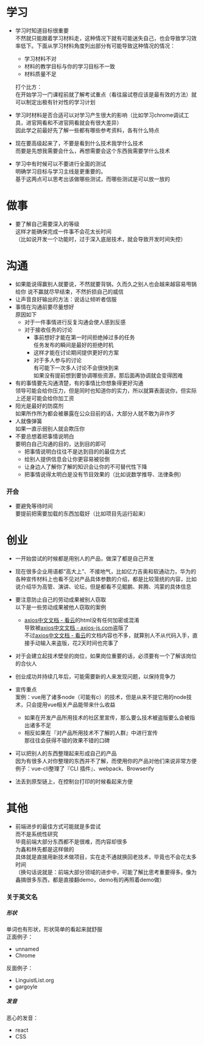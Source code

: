 # 学习

- 学习时知道目标很重要  
  不然就只能跟着学习材料走，这种情况下就有可能迷失自己，也会导致学习效率低下。下面从学习材料角度列出部分有可能导致这种情况的情况：

  - 学习材料不对
  - 材料的教学目标与你的学习目标不一致
  - 材料质量不足

  打个比方：  
  在开始学习一门课程前就了解考试重点（看往届试卷应该是最有效的方法）就可以制定出极有针对性的学习计划
  
- 学习时材料是否合适可以对学习产生很大的影响（比如学习chrome调试工具，进官网看和不进官网看就会有很大差异）  
  因此学之前最好先了解一些都有哪些参考资料，各有什么特点

- 现在要高级起来了，不要是看到什么技术我学什么技术  
  而要是先想我需要会什么，再想需要会这个东西我需要学什么技术
  
- 学习中有时候可以不要进行全面的测试  
  明确学习目标与学习主线是更重要的。  
  基于这两点可以思考出该做哪些测试，而哪些测试是可以放一放的



# 做事

- 要了解自己需要深入的等级  
  这样才能确保完成一件事不会花太长时间  
  （比如说开发一个功能时，过于深入底层技术，就会导致开发时间失控）



# 沟通

- 如果能说得赢别人就要说，不然就要背锅，久而久之别人也会越来越容易甩锅给你
  说不赢就尽早结束，不然折损自己的威信
- 让声音良好输出的方法：说话让倾听者信服
- 事情在沟通前要尽量想好  
  原因如下
  - 对于一件事情进行反复沟通会使人感到反感  
  - 对于接收任务的讨论  
    - 事前想好才能在第一时间拒绝掉过多的任务  
      任务发布的瞬间是最好的拒绝时机
    - 这样才能在讨论期间提供更好的方案  
    - 对于多人参与的讨论  
      有可能下一次多人讨论不会很快到来  
      如果没有提前想到要协调哪些资源，那后面再协调就会变得困难
- 有的事情要先沟通清楚，有的事情比你想象得更好沟通  
  领导可能会给你压力，但是同时也知道你的实力，所以就算表面说你，但实际上还是可能会给你加工资
- 阳光是最好的防腐剂  
  如果所作所为都会被暴露在公众目前的话，大部分人就不敢为非作歹
- 人就像弹簧  
  如果一直示弱别人就会欺压你
- 不要总想着把事情说明白  
  要明白自己沟通的目的，达到目的即可  
  - 把事情说明白往往不是达到目的的最佳方式  
  - 给别人提供信息会让你更容易被驳倒  
  - 让身边人了解你了解的知识会让你的不可替代性下降  
  - 把事情说得太明白是没有节目效果的（比如说数学推导、法律条例）



### 开会

- 要避免等待时间  
  要提前把需要加载的东西加载好（比如项目先运行起来）



# 创业

- 一开始尝试的时候都是用别人的产品，做深了都是自己开发
- 现在很多企业用语都“高大上”、不接地气，比如亿力吉奥和软通动力，华为的各种宣传材料上也看不见对产品具体参数的介绍，都是比较笼统的内容，比如说介绍华为高管、演讲、论坛，但是都看不见鲲鹏、昇腾、鸿蒙的具体信息
- 要注意防止自己的劳动成果被别人窃取  
  以下是一些劳动成果被他人窃取的案例  
  - [axios中文文档 - 看云](https://www.kancloud.cn/yunye/axios/234845)的html没有任何加密或混淆  
    导致被[axios中文文档 - axios-js.com](http://www.axios-js.com/zh-cn/docs/#%E8%87%AA%E5%AE%9A%E4%B9%89%E5%AE%9E%E4%BE%8B%E9%BB%98%E8%AE%A4%E5%80%BC)盗版了  
    不过[axios中文文档 - 看云](https://www.kancloud.cn/yunye/axios/234845)的文档内容也不多，就算别人不从代码入手，直接手动输入来盗版，花2天时间也完事了
- 对于会建立起技术壁垒的岗位，如果岗位重要的话，必须要有一个了解该岗位的合伙人
- 创业成功并持续几年后，可能需要新的人来发现问题，以保持竞争力
- 宣传重点  
  案例：vue用了诸多node（可能有c）的技术，但是从来不提它用的node技术，只会提用vue相关产品能带来什么收益
  - 如果在开发产品所用技术的社区里宣传，那么要么技术被盗版要么会被指出诸多不足
  - 相反如果在『对产品所用技术不了解的人群』中进行宣传  
    那往往会获得不错的效果不错的口碑  
- 可以把别人的东西整理起来形成自己的产品  
  因为有很多人对你整理的东西并不了解，而使用你的产品对他们来说非常方便  
  例子：vue-cli整理了『CLI 插件』、webpack、Browserify

- 法丢到原型链上，在控制台打印的时候看起来方便

  



# 其他

- 前端进步的最佳方式可能就是多尝试  
  而不是系统性研究  
  毕竟前端大部分东西都不是很难，而内容却很多  
  为鑫和林先都是这样做的  
  具体就是直接用新技术做项目，实在走不通就换回老技术，毕竟也不会花太多时间  
  （换句话说就是：前端大部分领域的进步中，可能了解比思考重要得多。像为鑫搞很多东西，都是直接翻demo，demo有的再照着demo做）

### 关于英文名  

##### 形状

单词也有形状，形状简单的看起来就舒服  
正面例子：

- unnamed
- Chrome

反面例子：

- LinguistList.org
- gargoyle

##### 发音

恶心的发音：

- react
- CSS

